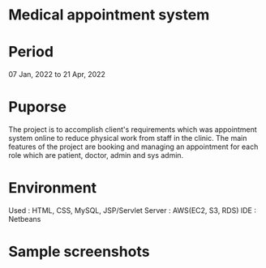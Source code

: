 # Medical appointment system

# Period
07 Jan, 2022 to 21 Apr, 2022

# Puporse
The project is to accomplish client's requirements which was appointment system online to reduce physical work from staff in the clinic. The main features of the project are booking and managing an appointment for each role which are patient, doctor, admin and sys admin.

# Environment
Used : HTML, CSS, MySQL, JSP/Servlet
Server : AWS(EC2, S3, RDS)
IDE : Netbeans

# Sample screenshots
